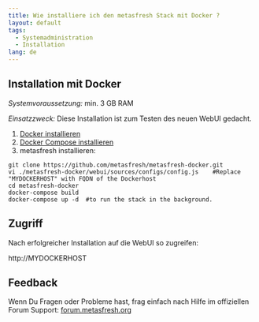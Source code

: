 ```yaml
---
title: Wie installiere ich den metasfresh Stack mit Docker ?
layout: default
tags:
  - Systemadministration
  - Installation
lang: de
---
```


## Installation mit Docker

*Systemvoraussetzung:* min. 3 GB RAM

*Einsatzzweck:* Diese Installation ist zum Testen des neuen WebUI gedacht.

1. [Docker installieren](https://docs.docker.com/engine/installation/linux/ubuntu/)
1. [Docker Compose installieren](https://docs.docker.com/compose/install/)
1. metasfresh installieren:

```
git clone https://github.com/metasfresh/metasfresh-docker.git
vi ./metasfresh-docker/webui/sources/configs/config.js    #Replace "MYDOCKERHOST" with FQDN of the Dockerhost
cd metasfresh-docker
docker-compose build
docker-compose up -d  #to run the stack in the background.
```
 
## Zugriff

Nach erfolgreicher Installation auf die WebUI so zugreifen:

http://MYDOCKERHOST 


## Feedback

Wenn Du Fragen oder Probleme hast, frag einfach nach Hilfe im offiziellen Forum Support: [forum.metasfresh.org](http://forum.metasfresh.org)



